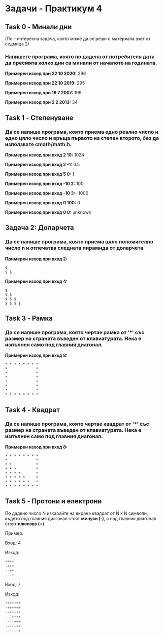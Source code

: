 # Задачи - Практикум 4

## Task 0 - Минали дни 
(По - интересна задача, която може да се реши с материала взет от седмица 2)
### Напишете програма, която по дадена от потребителя дата да пресмята колко дни са минали от началото на годината.

**Примерен изход при 22 10 2020:** 296

**Примерен изход при 22 10 2019:** 295

**Примерен изход при 18 7 2007:** 199

**Примерен изход при 3 2 2013:** 34

## Task 1 - Степенуване
### Да се напише програма, която приема едно реално число и едно цяло число и връща първото на степен второто, без да използвате cmath/math.h.

**Примерен изход при вход 2 10:** 1024

**Примерен изход при вход 2 -1:** 0.5 

**Примерен изход при вход 5 0:** 1

**Примерен изход при вход -10 2:** 100

**Примерен изход при вход -10 3:** -1000

**Примерен изход при вход 0 100:** 0

**Примерен изход при вход 0 0:** unknown

## Задача 2: Доларчета
### Да се напише програма, която приема цяло положително число n и отпечатва следната пирамида от доларчета

**Примерен изход при вход 2:** 
```
$
$ $
```

**Примерен изход при вход 4:** 
```
$
$ $
$ $ $
$ $ $ $
```

## Task 3 - Рамка
### Да се напише програма, която чертае рамка от '*' със размер на страната въведен от клавиатурата. Нека е изпълнен само под главния диагонал.

**Примерен изход при вход 8:** 
```
* * * * * * * * 
*             *
*             *
*             *
*             *
*             *
*             *
* * * * * * * *
```

## Task 4 - Квадрат
### Да се напише програма, която чертае квадрат от '*' със размер на страната въведен от клавиатурата. Нека е изпълнен само под главния диагонал.

**Примерен изход при вход 8:** 
```
* * * * * * * * 
*             *
* *           *
* * *         *
* * * *       *
* * * * *     *
* * * * * *   *
* * * * * * * *
```
Task 5 - Протони и електрони
------------

По дадено число N изкарайте на екрана квадрат от N x N символи, където под главния диагонал стоят <b>минуси (-)</b>, а над главния диагонал стоят <b>плюсове (+)</b>

Пример:

Вход: 4 

Изход:

```c++
++++
-+++
--++
---+
```

Вход: 7 

Изход:

```c++
+++++++
-++++++
--+++++
---++++
----+++
-----++
------+
```
 